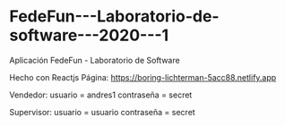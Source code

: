 # FedeFun---Laboratorio-de-software---2020---1
Aplicación FedeFun - Laboratorio de Software


Hecho con Reactjs
Página: https://boring-lichterman-5acc88.netlify.app

Vendedor:
usuario = andres1
contraseña = secret

Supervisor:
usuario = usuario
contraseña = secret
